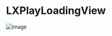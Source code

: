 # LXPlayLoadingView

![image](https://github.com/liuxinixn/LXPlayLoadingView/blob/master/2017-12-04%2015_32_10.gif)
